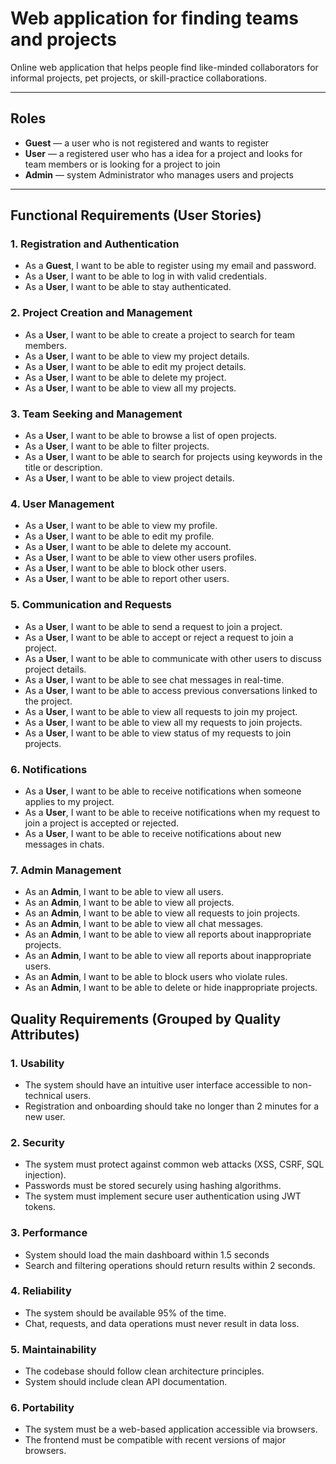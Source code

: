 # Web application for finding teams and projects

Online web application that helps people find like-minded collaborators for informal projects, pet projects, or skill-practice collaborations.

---

## Roles
- **Guest** — a user who is not registered and wants to register
- **User** — a registered user who has a idea for a project and looks for team members or is looking for a project to join
- **Admin** — system Administrator who manages users and projects

---

## Functional Requirements (User Stories)

### 1. Registration and Authentication

- As a **Guest**, I want to be able to register using my email and password.
- As a **User**, I want to be able to log in with valid credentials.
- As a **User**, I want to be able to stay authenticated.

### 2. Project Creation and Management

- As a **User**, I want to be able to create a project to search for team members.
- As a **User**, I want to be able to view my project details.
- As a **User**, I want to be able to edit my project details.
- As a **User**, I want to be able to delete my project.
- As a **User**, I want to be able to view all my projects.

### 3. Team Seeking and Management

- As a **User**, I want to be able to browse a list of open projects.
- As a **User**, I want to be able to filter projects.
- As a **User**, I want to be able to search for projects using keywords in the title or description.
- As a **User**, I want to be able to view project details.

### 4. User Management

- As a **User**, I want to be able to view my profile.
- As a **User**, I want to be able to edit my profile.
- As a **User**, I want to be able to delete my account.
- As a **User**, I want to be able to view other users profiles.
- As a **User**, I want to be able to block other users.
- As a **User**, I want to be able to report other users.

### 5. Communication and Requests

- As a **User**, I want to be able to send a request to join a project.
- As a **User**, I want to be able to accept or reject a request to join a project.
- As a **User**, I want to be able to communicate with other users to discuss project details.
- As a **User**, I want to be able to see chat messages in real-time.
- As a **User**, I want to be able to access previous conversations linked to the project.
- As a **User**, I want to be able to view all requests to join my project.
- As a **User**, I want to be able to view all my requests to join projects.
- As a **User**, I want to be able to view status of my requests to join projects.

### 6. Notifications

- As a **User**, I want to be able to receive notifications when someone applies to my project.
- As a **User**, I want to be able to receive notifications when my request to join a project is accepted or rejected.
- As a **User**, I want to be able to receive notifications about new messages in chats.

### 7. Admin Management

- As an **Admin**, I want to be able to view all users.
- As an **Admin**, I want to be able to view all projects.
- As an **Admin**, I want to be able to view all requests to join projects.
- As an **Admin**, I want to be able to view all chat messages.
- As an **Admin**, I want to be able to view all reports about inappropriate projects.
- As an **Admin**, I want to be able to view all reports about inappropriate users.
- As an **Admin**, I want to be able to block users who violate rules.
- As an **Admin**, I want to be able to delete or hide inappropriate projects.

## Quality Requirements (Grouped by Quality Attributes)

### 1. Usability

- The system should have an intuitive user interface accessible to non-technical users.
- Registration and onboarding should take no longer than 2 minutes for a new user.


### 2. Security

- The system must protect against common web attacks (XSS, CSRF, SQL injection).
- Passwords must be stored securely using hashing algorithms.
- The system must implement secure user authentication using JWT tokens.

### 3. Performance
- System should load the main dashboard within 1.5 seconds
- Search and filtering operations should return results within 2 seconds.


### 4. Reliability

- The system should be available 95% of the time.
- Chat, requests, and data operations must never result in data loss.

### 5. Maintainability

- The codebase should follow clean architecture principles.
- System should include clean API documentation.

### 6. Portability

- The system must be a web-based application accessible via browsers.
- The frontend must be compatible with recent versions of major browsers.
